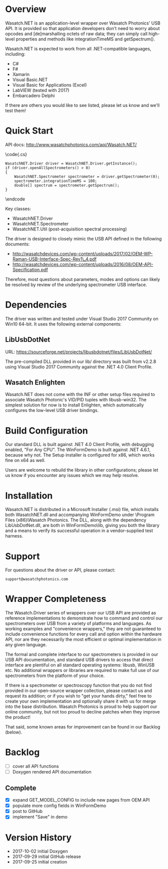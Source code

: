 # Overview

Wasatch.NET is an application-level wrapper over Wasatch Photonics' USB 
API. It is provided so that application developers don't need to worry about
opcodes and [de]marshalling octets of raw data; they can simply call high-level
properties and methods like integrationTimeMS and getSpectrum().

Wasatch.NET is expected to work from all .NET-compatible languages, including:

- C#
- F#
- Xamarin
- Visual Basic.NET
- Visual Basic for Applications (Excel)
- LabVIEW (tested with 2017)
- Embarcadero Delphi

If there are others you would like to see listed, please let us know and we'll 
test them!

# Quick Start

API docs: http://www.wasatchphotonics.com/api/Wasatch.NET/

\code{.cs}

    WasatchNET.Driver driver = WasatchNET.Driver.getInstance();
    if (driver.openAllSpectrometers() > 0)
    {
        WasatchNET.Spectrometer spectrometer = driver.getSpectrometer(0);
        spectrometer.integrationTimeMS = 100;
        double[] spectrum = spectrometer.getSpectrum();
    }

\endcode

Key classes:

- WasatchNET.Driver 
- WasatchNET.Spectrometer
- WasatchNET.Util (post-acquisition spectral processing)

The driver is designed to closely mimic the USB API defined in the following 
documents:

- http://wasatchdevices.com/wp-content/uploads/2017/02/OEM-WP-Raman-USB-Interface-Spec-Rev1\_4.pdf
- http://wasatchdevices.com/wp-content/uploads/2016/08/OEM-API-Specification.pdf

Therefore, most questions about parameters, modes and options can likely be
resolved by review of the underlying spectrometer USB interface.

# Dependencies

The driver was written and tested under Visual Studio 2017 Community on Win10 
64-bit. It uses the following external components:

## LibUsbDotNet

URL: https://sourceforge.net/projects/libusbdotnet/files/LibUsbDotNet/

The pre-compiled DLL provided in our lib/ directory was built from v2.2.8 using
Visual Studio 2017 Community against the .NET 4.0 Client Profile.

## Wasatch Enlighten

Wasatch.NET does not come with the INF or other setup files required to 
associate Wasatch Photonic's VID/PID tuples with libusb-win32.  The simplest
solution for now is to install Enlighten, which automatically configures the 
low-level USB driver bindings.

# Build Configuration

Our standard DLL is built against .NET 4.0 Client Profile, with debugging 
enabled, "For Any CPU".  The WinFormDemo is built against .NET 4.6.1, because 
why not.  The Setup installer is configured for x86, which works fine on x64 as 
well.

Users are welcome to rebuild the library in other configurations; please let us 
know if you encounter any issues which we may help resolve.

# Installation

Wasatch.NET is distributed in a Microsoft Installer (.msi) file, which installs
both WasatchNET.dll and accompanying WinFormDemo under 
\\Program Files (x86)\\Wasatch Photonics.  The DLL, along with the dependency
LibUsbDotNet.dll, are both in WinFormDemo\\lib, giving you both the library and
a means to verify its successful operation in a vendor-supplied test harness.

# Support

For questions about the driver or API, please contact:

    support@wasatchphotonics.com

# Wrapper Completeness

The Wasatch.Driver series of wrappers over our USB API are provided as
reference implementations to demonstrate how to command and control our 
spectrometers over USB from a variety of platforms and languages. As working
examples and "convenience wrappers," they are not guaranteed to include
convenience functions for every call and option within the hardware API,
nor are they necessarily the most efficient or optimal implementation in any
given language.

The formal and complete interface to our spectrometers is provided in our USB
API documentation, and standard USB drivers to access that direct interface 
are plentiful on all standard operating systems: libusb, WinUSB etc. No 
additional wrappers or libraries are required to make full use of our 
spectrometers from the platform of your choice.

If there is a spectrometer or spectroscopy function that you do not find
provided in our open-source wrapper collection, please contact us and request
its addition; or if you wish to "get your hands dirty," feel free to create
your own implementation and optionally share it with us for merge into the
base distribution. Wasatch Photonics is proud to help support our online 
community, but not too proud to decline patches when they improve the product!

That said, some known areas for improvement can be found in our Backlog 
(below).

# Backlog

- [ ] cover all API functions
- [ ] Doxygen rendered API documentation

## Complete

- [x] expand GET\_MODEL\_CONFIG to include new pages from OEM API
- [x] populate more config fields in WinFormDemo
- [x] post to GitHub
- [x] implement "Save" in demo

# Version History

- 2017-10-02 initial Doxygen
- 2017-09-29 initial GitHub release
- 2017-09-25 initial creation

